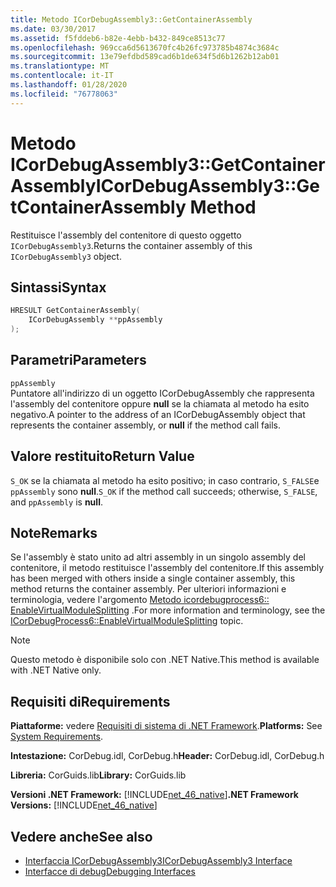 ```yaml
---
title: Metodo ICorDebugAssembly3::GetContainerAssembly
ms.date: 03/30/2017
ms.assetid: f5fddeb6-b82e-4ebb-b432-849ce8513c77
ms.openlocfilehash: 969cca6d5613670fc4b26fc973785b4874c3684c
ms.sourcegitcommit: 13e79efdbd589cad6b1de634f5d6b1262b12ab01
ms.translationtype: MT
ms.contentlocale: it-IT
ms.lasthandoff: 01/28/2020
ms.locfileid: "76778063"
---
```

# <a name="icordebugassembly3getcontainerassembly-method"></a><span data-ttu-id="b9ec0-102">Metodo ICorDebugAssembly3::GetContainerAssembly</span><span class="sxs-lookup"><span data-stu-id="b9ec0-102">ICorDebugAssembly3::GetContainerAssembly Method</span></span>
<span data-ttu-id="b9ec0-103">Restituisce l'assembly del contenitore di questo oggetto `ICorDebugAssembly3`.</span><span class="sxs-lookup"><span data-stu-id="b9ec0-103">Returns the container assembly of this `ICorDebugAssembly3` object.</span></span>  
  
## <a name="syntax"></a><span data-ttu-id="b9ec0-104">Sintassi</span><span class="sxs-lookup"><span data-stu-id="b9ec0-104">Syntax</span></span>  
  
```cpp  
HRESULT GetContainerAssembly(  
    ICorDebugAssembly **ppAssembly  
);  
```  
  
## <a name="parameters"></a><span data-ttu-id="b9ec0-105">Parametri</span><span class="sxs-lookup"><span data-stu-id="b9ec0-105">Parameters</span></span>  
 `ppAssembly`  
 <span data-ttu-id="b9ec0-106">Puntatore all'indirizzo di un oggetto ICorDebugAssembly che rappresenta l'assembly del contenitore oppure **null** se la chiamata al metodo ha esito negativo.</span><span class="sxs-lookup"><span data-stu-id="b9ec0-106">A pointer to the address of an ICorDebugAssembly object that represents the container assembly, or **null** if the method call fails.</span></span>  
  
## <a name="return-value"></a><span data-ttu-id="b9ec0-107">Valore restituito</span><span class="sxs-lookup"><span data-stu-id="b9ec0-107">Return Value</span></span>  
 <span data-ttu-id="b9ec0-108">`S_OK` se la chiamata al metodo ha esito positivo; in caso contrario, `S_FALSE`e `ppAssembly` sono **null**.</span><span class="sxs-lookup"><span data-stu-id="b9ec0-108">`S_OK` if the method call succeeds; otherwise, `S_FALSE`, and `ppAssembly` is **null**.</span></span>  
  
## <a name="remarks"></a><span data-ttu-id="b9ec0-109">Note</span><span class="sxs-lookup"><span data-stu-id="b9ec0-109">Remarks</span></span>  
 <span data-ttu-id="b9ec0-110">Se l'assembly è stato unito ad altri assembly in un singolo assembly del contenitore, il metodo restituisce l'assembly del contenitore.</span><span class="sxs-lookup"><span data-stu-id="b9ec0-110">If this assembly has been merged with others inside a single container assembly, this method returns the container assembly.</span></span> <span data-ttu-id="b9ec0-111">Per ulteriori informazioni e terminologia, vedere l'argomento [Metodo icordebugprocess6:: EnableVirtualModuleSplitting](icordebugprocess6-enablevirtualmodulesplitting-method.md) .</span><span class="sxs-lookup"><span data-stu-id="b9ec0-111">For more information and terminology, see the [ICorDebugProcess6::EnableVirtualModuleSplitting](icordebugprocess6-enablevirtualmodulesplitting-method.md) topic.</span></span>  
  
> [!NOTE]
> <span data-ttu-id="b9ec0-112">Questo metodo è disponibile solo con .NET Native.</span><span class="sxs-lookup"><span data-stu-id="b9ec0-112">This method is available with .NET Native only.</span></span>  
  
## <a name="requirements"></a><span data-ttu-id="b9ec0-113">Requisiti di</span><span class="sxs-lookup"><span data-stu-id="b9ec0-113">Requirements</span></span>  
 <span data-ttu-id="b9ec0-114">**Piattaforme:** vedere [Requisiti di sistema di .NET Framework](../../../../docs/framework/get-started/system-requirements.md).</span><span class="sxs-lookup"><span data-stu-id="b9ec0-114">**Platforms:** See [System Requirements](../../../../docs/framework/get-started/system-requirements.md).</span></span>  
  
 <span data-ttu-id="b9ec0-115">**Intestazione:** CorDebug.idl, CorDebug.h</span><span class="sxs-lookup"><span data-stu-id="b9ec0-115">**Header:** CorDebug.idl, CorDebug.h</span></span>  
  
 <span data-ttu-id="b9ec0-116">**Libreria:** CorGuids.lib</span><span class="sxs-lookup"><span data-stu-id="b9ec0-116">**Library:** CorGuids.lib</span></span>  
  
 <span data-ttu-id="b9ec0-117">**Versioni .NET Framework:** [!INCLUDE[net_46_native](../../../../includes/net-46-native-md.md)]</span><span class="sxs-lookup"><span data-stu-id="b9ec0-117">**.NET Framework Versions:** [!INCLUDE[net_46_native](../../../../includes/net-46-native-md.md)]</span></span>  
  
## <a name="see-also"></a><span data-ttu-id="b9ec0-118">Vedere anche</span><span class="sxs-lookup"><span data-stu-id="b9ec0-118">See also</span></span>

- [<span data-ttu-id="b9ec0-119">Interfaccia ICorDebugAssembly3</span><span class="sxs-lookup"><span data-stu-id="b9ec0-119">ICorDebugAssembly3 Interface</span></span>](icordebugassembly3-interface.md)
- [<span data-ttu-id="b9ec0-120">Interfacce di debug</span><span class="sxs-lookup"><span data-stu-id="b9ec0-120">Debugging Interfaces</span></span>](debugging-interfaces.md)
